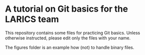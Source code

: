# A tutorial on Git basics for the LARICS team

This repository contains some files for practicing Git basics. Unless otherwise instructed, please edit only the files with your name.

The figures folder is an example how (not) to handle binary files.

